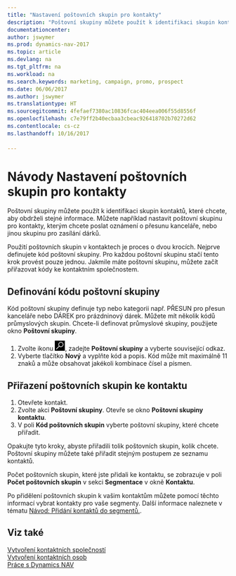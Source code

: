 ```yaml
---
title: "Nastavení poštovních skupin pro kontakty"
description: "Poštovní skupiny můžete použít k identifikaci skupin kontaktů, které chcete, aby obdrželi stejné informace, například marketingové kampaně a promo akce."
documentationcenter: 
author: jswymer
ms.prod: dynamics-nav-2017
ms.topic: article
ms.devlang: na
ms.tgt_pltfrm: na
ms.workload: na
ms.search.keywords: marketing, campaign, promo, prospect
ms.date: 06/06/2017
ms.author: jswymer
ms.translationtype: HT
ms.sourcegitcommit: 4fefaef7380ac10836fcac404eea006f55d8556f
ms.openlocfilehash: c7e79ff2b40ecbaa3cbeac926418702b70272d62
ms.contentlocale: cs-cz
ms.lasthandoff: 10/16/2017

---
```

# <a name="how-to-set-up-mailing-groups-for-contacts"></a>Návody Nastavení poštovních skupin pro kontakty
Poštovní skupiny můžete použít k identifikaci skupin kontaktů, které chcete, aby obdrželi stejné informace. Můžete například nastavit poštovní skupinu pro kontakty, kterým chcete poslat oznámení o přesunu kanceláře, nebo jinou skupinu pro zasílání dárků.

Použití poštovních skupin v kontaktech je proces o dvou krocích. Nejprve definujete kód poštovní skupiny. Pro každou poštovní skupinu stačí tento krok provést pouze jednou. Jakmile máte poštovní skupinu, můžete začít přiřazovat kódy ke kontaktním společnostem.

## <a name="to-define-mailing-group-codes"></a>Definování kódu poštovní skupiny
Kód poštovní skupiny definuje typ nebo kategorii např. PŘESUN pro přesun kanceláře nebo DÁREK pro prázdninový dárek. Můžete mít několik kódů průmyslových skupin. Chcete-li definovat průmyslové skupiny, použijete okno **Poštovní skupiny**.

1. Zvolte ikonu ![Vyhledat stránku nebo sestavu](media/ui-search/search_small.png "Ikona Vyhledat stránku nebo sestavu"), zadejte **Poštovní skupiny** a vyberte související odkaz.
2. Vyberte tlačítko **Nový** a vyplňte kód a popis. Kód může mít maximálně 11 znaků a může obsahovat jakékoli kombinace čísel a písmen.

## <a name="AssignMailGroupContact"></a> Přiřazení poštovních skupin ke kontaktu
1. Otevřete kontakt.
2. Zvolte akci **Poštovní skupiny**. Otevře se okno **Poštovní skupiny kontaktu**.
3. V poli **Kód poštovních skupin** vyberte poštovní skupiny, které chcete přiřadit.

Opakujte tyto kroky, abyste přiřadili tolik poštovních skupin, kolik chcete. Poštovní skupiny můžete také přiřadit stejným postupem ze seznamu kontaktů.

Počet poštovních skupin, které jste přidali ke kontaktu, se zobrazuje v poli **Počet poštovních skupin** v sekci **Segmentace** v okně **Kontaktu**.

Po přidělení poštovních skupin k vašim kontaktům můžete pomocí těchto informací vybrat kontakty pro vaše segmenty. Další informace naleznete v tématu [Návod: Přidání kontaktů do segmentů.](marketing-add-contact-segment.md).

## <a name="see-also"></a>Viz také
[Vytvoření kontaktních společností](marketing-create-contact-companies.md)  
[Vytvoření kontaktních osob](marketing-create-contact-persons.md)  
[Práce s Dynamics NAV](ui-work-product.md)

